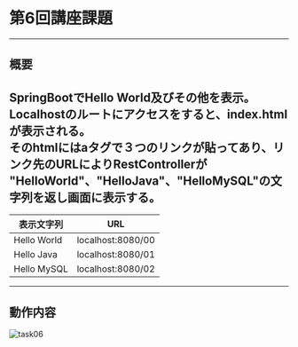 # 第6回講座課題
***
## 概要
 SpringBootでHello World及びその他を表示。<br>
 Localhostのルートにアクセスをすると、index.htmlが表示される。<br> 
そのhtmlにはaタグで３つのリンクが貼ってあり、リンク先のURLによりRestControllerが<br>
 "HelloWorld"、"HelloJava"、"HelloMySQL"の文字列を返し画面に表示する。
---
| 表示文字列       | URL               |
-------------|-------------------
| Hello World | localhost:8080/00 |
| Hello Java  | localhost:8080/01 |
| Hello MySQL | localhost:8080/02 |
---
## 動作内容
![task06](https://user-images.githubusercontent.com/101798620/173192139-24af6fff-14bd-4a4e-a303-da85847eeb6d.gif)
